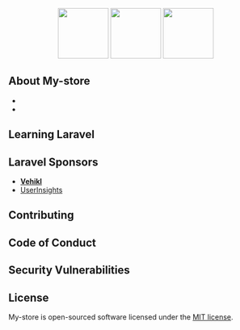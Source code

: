 
<p align="center">
    <img src="https://upload.wikimedia.org/wikipedia/commons/thumb/9/9a/Laravel.svg/1200px-Laravel.svg.png" width="100">
    <img src="https://es.vuejs.org/images/logo.png" width="100">
   <img src="https://cognito.vuetifyjs.com/logo.png" width="100">
</p>



## About My-store


- 
- 

## Learning Laravel


## Laravel Sponsors


- **[Vehikl](https://vehikl.com/)**
- [UserInsights](https://userinsights.com)


## Contributing


## Code of Conduct

## Security Vulnerabilities

## License

My-store is open-sourced software licensed under the [MIT license](https://opensource.org/licenses/MIT).
